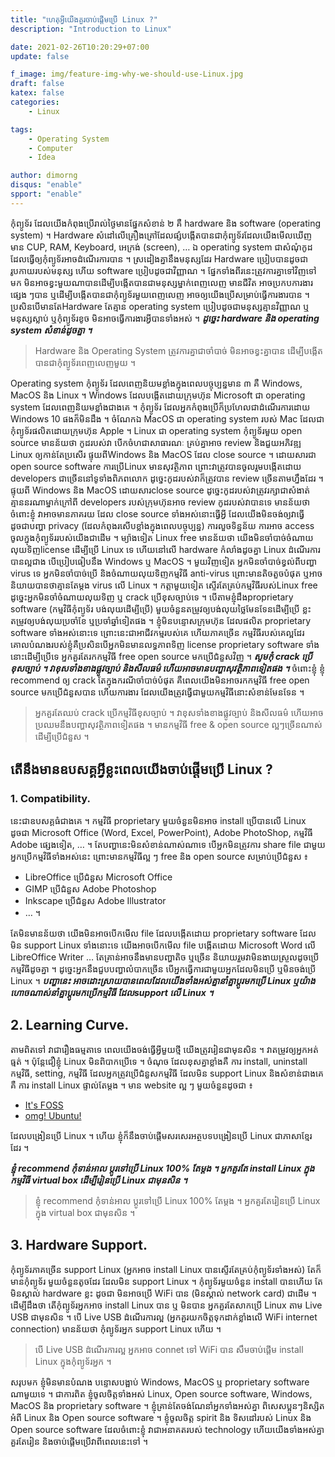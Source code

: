 ```yaml
---
title: "ហេតុអ្វី​យើង​គួរ​ចាប់​ផ្តើម​ប្រើ​ Linux ?"
description: "Introduction to Linux"

date: 2021-02-26T10:20:29+07:00
update: false

f_image: img/feature-img-why-we-should-use-Linux.jpg
draft: false
katex: false
categories: 
    - Linux

tags:
    - Operating System
    - Computer
    - Idea

author: dimorng
disqus: "enable"
spport: "enable"
---
```


កុំព្យូទ័រ​ ដែល​យើង​កំពុង​ប្រើ​រាល់​ថ្ងៃ​មាន​ផ្នែក​សំខាន់​ ២ គឺ hardware និង​ software (operating system) ។ Hardware សំដៅ​លើ​គ្រឿងគ្រៅ​ដែល​ផ្សំ​បង្កើត​បាន​ជា​កុំព្យូទ័រ​ ដែល​យើង​មើល​ឃើញ​ មាន​ CUP, RAM, Keyboard, អេក្រង់ (screen), … ឯ​ operating system ជា​សំណុំ​កូដ​ ដែល​ធ្វើ​ឲ្យ​កុំព្យូទ័រ​អាច​ដំណើរ​ការ​បាន ។ ស្រដៀង​គ្នា​នឹង​មនុស្ស​ដែរ Hardware ប្រៀប​បាន​ដូចជា​រូបកាយ​របស់​មនុស្ស ហើយ​ software ប្រៀប​ដូច​ជា​វិញ្ញាណ ។ ផ្នែក​ទាំង​ពីរ​នេះ​ត្រូវ​ការ​គ្នា​ទៅ​វិញ​ទៅ​មក​ មិន​អាច​ខ្វះ​មួយ​ណា​បាន​ ដើម្បី​បង្កើត​បាន​ជា​មនុស្ស​ម្នាក់​ពេញ​លេញ​ មាន​ជីវិត អាច​ប្រកប​ការងារ​ផ្សេង ៗ​បាន ឬ​ដើម្បី​បង្កើត​បាន​ជា​កុំព្យូទ័រ​មួយ​ពេញ​លេញ អាច​ឲ្យ​យើង​ប្រើ​សម្រាប់​ធ្វើការងារ​បាន ។ ប្រសិន​បើ​មាន​តែ​ Hardware តែ​គ្មាន​ operating system ប្រៀប​ដូចជា​មនុស្ស​គ្មាន​វិញ្ញាណ​ ឬ​មនុស្ស​ស្លាប់ ឬ​កុំព្យូទ័រ​ខូច មិន​អាច​ធ្វើ​ការងារ​អ្វី​បាន​ទាំងអស់ ។ **_ដូច្នេះ hardware និង operating system សំខាន់​ដូច​គ្នា ។_**

<aside>
  <blockquote>
    <p>Hardware និង​ Operating System ត្រូវការ​គ្នា​ជា​ចាំបាច់​ មិន​អាច​ខ្វះ​គ្នា​បាន ដើម្បី​បង្កើត​បាន​ជា​កុំព្យូទ័រ​ពេញលេញ​មួយ ។</p>
  </blockquote>
</aside>

Operating system កុំព្យូទ័រ​ ដែល​ពេញ​និយម​ខ្លាំង​ក្នុង​ពេល​បច្ចុប្បន្ន​មាន​ ៣ គឺ Windows, MacOS និង​ Linux ។ Windows ដែល​បង្កើត​ដោយ​ក្រុមហ៊ុន​ Microsoft ជា operating system ដែល​ពេញ​និយម​ខ្លាំង​ជាង​គេ ។ កុំព្យូទ័រ ដែល​អ្នក​កំពុង​ប្រើ​ក៏​ប្រហែល​ជា​ដំណើរការ​ដោយ Windows 10 ផង​ក៏​មិន​ដឹង ។ ចំណែក​ឯ​ MacOS ជា​ operating system របស់ Mac ដែល​ជា​កុំព្យូទ័រ​ផលិត​ដោយ​ក្រុមហ៊ុន Apple ។ Linux ជា​ operating system កុំព្យូទ័រ​មួយ​ open source មាន​ន័យ​ថា​ កូដ​របស់​វា បើក​ចំហ​ជា​សាធារណៈ គ្រប់​គ្នា​អាច​ review និង​ជួយ​អភិវឌ្ឍ​ Linux ឲ្យ​កាន់​តែ​ប្រសើរ ផ្ទុយ​ពី​ Windows និង​ MacOS ដែល​ close source ។ ដោយ​សារ​ជា open source software ការ​ប្រើ​ Linux មាន​សុវត្ថិភាព​ ព្រោះ​វា​ត្រូវ​បាន​ចូល​រួម​បង្កើត​ដោយ developers ជា​ច្រើន​នៅ​ទូទាំង​ពិភពលោក ដូច្នេះ​កូដ​របស់​វា​ក៏​ត្រូវ​បាន​ review ច្រើន​តាម​ហ្នឹង​ដែរ ។ ផ្ទុយ​ពី​ Windows និង​ MacOS ដោយ​សារ​ close source ដូច្នេះ​កូដ​របស់​វា​ត្រូវ​រក្សា​ជា​សំងាត់​ គ្មាន​នរណា​ម្នាក់​ក្រៅ​ពី developers របស់​ក្រុមហ៊ុន​អាច review កូដ​របស់​វា​បាន​ទេ មាន​ន័យ​ថា ចំពោះ​ខ្ញុំ វា​អាច​មាន​ភាគ​រយ​ ដែល​ close source ទាំង​អស់​នោះ​ធ្វើ​អ្វី​ ដែល​យើង​មិន​ចង់​ឲ្យ​វា​ធ្វើ ដូចជា​បញ្ហា privacy (ដែល​កំពុង​រសើប​ខ្លាំង​ក្នុង​ពេល​បច្ចុប្បន្ន) ការ​លួច​ទិន្នន័យ ការ​អាច​ access ចូល​ក្នុង​កុំព្យូទ័រ​របស់​យើង​ជាដើម ។ ម្យ៉ាងទៀត​ Linux free មាន​ន័យ​ថា​ យើង​មិន​ចាំ​បាច់​ចំណាយ​លុយ​ទិញ​ license ដើម្បី​ប្រើ​ Linux ទេ ហើយ​នៅ​លើ​ hardware កំលាំង​ដូច​គ្នា Linux ដំណើរការ​បាន​ល្អ​ជាង បើ​ប្រៀបធៀប​នឹង Windows ឬ​ MacOS ។ មួយ​វិញ​ទៀត​ អ្នក​មិន​ចាំបាច់​ខ្វល់​ពី​បញ្ហា​ virus ទេ អ្នក​មិន​ចាំ​បាច់​ប្រើ​ និង​ចំណាយ​លុយ​ទិញ​កម្មវិធី​ anti-virus ព្រោះ​មាន​តិច​តួច​បំផុត ឬ​អាច​និយាយ​បាន​ថា​គ្មាន​តែ​ម្ដង​ virus លើ​ Linux ។ កត្តា​មួយ​ទៀត ស្ទើរ​តែ​គ្រប់​កម្មវិធី​របស់​ Linux free ដូច្នេះ​អ្នក​មិន​ចាំ​ចំណាយ​លុយ​ទិញ ឬ​ crack ប្រើ​ខុស​ច្បាប់​ទេ ។ បើ​តាម​ខ្ញុំ​ដឹង​ proprietary software (កម្មវិធី​កុំព្យូទ័រ​ បង់​លុយ​ដើម្បី​ប្រើ) មួយ​ចំនួន​តម្រូវ​ឲ្យ​បង់លុយ​ថ្លៃ​មែន​ទែន​ដើម្បី​ប្រើ ខ្លះ​តម្រូវ​ឲ្យ​បង់​លុយ​ប្រចាំ​ខែ ឬ​ប្រចាំ​ឆ្នាំ​ទៀត​ផង ។ ខ្ញុំ​មិន​បន្ទោស​ក្រុមហ៊ុន​ ដែល​ផលិត​ proprietary software ទាំងអស់​នោះ​ទេ ព្រោះ​នេះ​ជា​អាជីវកម្ម​របស់​គេ ហើយ​ភាគ​ច្រើន​ កម្មវិធី​របស់​គេ​ល្អ​ដែរ គោល​បំណង​របស់​ខ្ញុំ​គឺ​ ប្រសិន​បើ​អ្នក​មិន​មាន​លទ្ធភាព​ទិញ​ license proprietary software ទាំង​នោះ​ដើម្បី​ប្រើ​ទេ អ្នក​គួរ​តែ​រក​កម្មវិធី​ free open source មក​ប្រើ​ជំនួស​វិញ ។ **_សូម​កុំ​ crack ប្រើ​ខុស​ច្បាប់ ។ វា​ខុស​ទាំង​ខាង​ផ្លូវ​ច្បាប់​ និង​សីលធម៌ ហើយ​អាច​មាន​បញ្ហា​សុវត្ថិភាព​ទៀត​ផង ។_** ចំពោះ​ខ្ញុំ​ ខ្ញុំ​ recommend ឲ្យ crack តែ​ក្នុង​ករណី​ចាំបាច់​បំផុត គឺ​ពេល​យើង​មិន​អាច​រក​កម្មវិធី​ free open source មក​ប្រើ​ជំនួស​បាន ហើយ​ការងារ​ ដែល​យើង​ត្រូវ​ធ្វើ​ជាមួយ​កម្មវិធី​នោះ​សំខាន់​មែន​ទែន ។

<aside>
  <blockquote>
    <p>អ្នក​គួរ​តែឈប់​ crack ប្រើ​កម្មវិធី​ខុសច្បាប់ ។ វា​ខុស​ទាំង​ខាង​ផ្លូវ​ច្បាប់​ និង​សីលធម៌ ហើយ​អាច​ប្រឈម​នឹង​បញ្ហា​សុវត្ថិភាព​ទៀត​ផង ។ មាន​កម្មវិធី​ free & open source ល្អ​ៗ​ច្រើន​ណាស់​ដើម្បី​ប្រើ​ជំនួស ។</p>
  </blockquote>
</aside>

## តើ​នឹង​មាន​ឧបសគ្គ​អ្វី​ខ្លះ​ ពេល​យើង​ចាប់​ផ្តើម​ប្រើ Linux ?

### 1. Compatibility. 
នេះ​ជា​ឧបសគ្គ​ធំ​ជាង​គេ ។ កម្មវិធី​ proprietary មួយ​ចំនួន​មិន​អាច​ install ប្រើ​បាន​លើ Linux ដូចជា​ Microsoft Office (Word, Excel, PowerPoint), Adobe PhotoShop, កម្មវិធី​ Adobe ផ្សេង​ទៀត, … ។ តែ​បញ្ហា​នេះ​មិន​សំខាន់​ណាស់​ណា​ទេ បើ​អ្នក​មិន​ត្រូវការ​ share file ជា​មួយ​អ្នក​ប្រើ​កម្មវិធី​ទាំងអស់​នេះ ព្រោះ​មាន​កម្មវិធី​ល្អ ៗ free និង open source សម្រាប់​ប្រើ​ជំនួស ៖
- LibreOffice ប្រើ​ជំនួស​ Microsoft Office
- GIMP ប្រើ​ជំនួស​ Adobe Photoshop
- Inkscape ប្រើ​ជំនួស​ Adobe Illustrator
- … ។

តែ​មិន​មាន​ន័យ​ថា យើង​មិន​អាច​បើក​មើល​ file ដែល​បង្កើត​ដោយ​ proprietary software ដែល​មិន​ support Linux ទាំង​នោះ​ទេ យើង​អាច​បើក​មើល​ file បង្កើត​ដោយ​ Microsoft Word លើ​ LibreOffice Writer … តែ​គ្រាន់​អាច​នឹង​មាន​បញ្ហា​តិច​ ឬ​ច្រើន និយាយ​រួម​ វា​មិន​ងាយ​ស្រួល​ដូច​ប្រើ​កម្មវិធី​ដូចគ្នា ។ ដូច្នេះ​អ្នក​នឹង​ជួប​បញ្ហា​លំបាក​ច្រើន​ បើ​អ្នក​ធ្វើការ​ជាមួយ​អ្នក​ ដែល​មិន​ប្រើ​ ឬ​មិន​ចង់​ប្រើ​ Linux ។ **_បញ្ហា​នេះ​ អាច​ដោះស្រាយ​បាន​ ពេល​ដែល​យើង​ទាំងអស់​គ្នា​នាំ​គ្នា​ប្តូរ​មក​ប្រើ​ Linux ឬ​យ៉ាង​ហោច​ណាស់​នាំគ្នា​ប្តូរ​មក​ប្រើ​កម្មវិធី​ ដែល​ support លើ​ Linux ។_**

## 2. Learning Curve.
តាម​ពិត​ទៅ​ វា​ជា​រឿង​ធម្មតា​ទេ ពេល​យើង​ចង់​ធ្វើ​អ្វី​មួយ​ថ្មី​ យើង​ត្រូវ​រៀន​ជាមុន​សិន ។ វា​តម្រូវ​ឲ្យ​ អ្នក​អត់ធ្មត់ ។ ប៉ុន្តែ​ជឿ​ខ្ញុំ​ Linux មិន​ពិបាក​ប្រើ​ទេ ។ ចំណុច​ ដែល​ខុស​គ្នា​ខ្លាំង​គឺ ការ​ install, uninstall កម្មវិធី, setting, កម្មវិធី​ ដែល​អ្នក​ត្រូវ​ប្រើ​ជំនួស​កម្មវិធី​ ដែល​មិន​ support Linux និង​សំខាន់​ជាង​គេ​គឺ ការ​ install Linux ផ្ទាល់​តែ​ម្តង ។ មាន​ website ល្អ ៗ មួយ​ចំនួន​ ដូចជា ៖
- <a href="https://itsfoss.com/" target="_blank">It's FOSS</a>
- <a href="https://www.omgubuntu.co.uk/" target="_blank">omg! Ubuntu!</a>

ដែល​បង្រៀន​ប្រើ Linux ។ ហើយ​ ខ្ញុំ​ក៏​នឹង​ចាប់​ផ្តើម​សរសេរ​អត្ថបទ​បង្រៀន​ប្រើ​ Linux ជា​ភាសាខ្មែរ​ដែរ ។

**_ខ្ញុំ​ recommend កុំ​ទាន់​អាល​ ប្តូរ​ទៅ​ប្រើ​ Linux 100% តែ​ម្តង ។ អ្នក​គួរ​តែ install Linux ក្នុង​កម្មវិធី​ virtual box ដើម្បី​រៀន​ប្រើ​ Linux ជាមុន​សិន ។_**

<aside>
  <blockquote>
    <p>ខ្ញុំ​ recommend កុំ​ទាន់​អាល​ ប្តូរ​ទៅ​ប្រើ​ Linux 100% តែ​ម្តង ។ អ្នក​​គួរ​តែរៀន​ប្រើ​ Linux ក្នុង​ virtual box ជាមុន​សិន ។</p>
  </blockquote>
</aside>

## 3. Hardware Support.
កុំព្យូទ័រ​ភាគ​ច្រើន support Linux (អ្នក​អាច​ install Linux បាន​ស្ទើរ​តែ​គ្រប់​កុំព្យូទ័រ​ទាំង​អស់) តែ​ក៏​មាន​កុំព្យូទ័រ​ មួយ​ចំនួន​តូច​ដែរ ដែល​មិន​ support Linux ។ កុំព្យូទ័រ​មួយ​ចំនួន​ install បាន​ហើយ​ តែ​មិន​ស្គាល់​ hardware ខ្លះ ដូចជា​ មិន​អាច​ប្រើ​ WiFi បាន (មិន​ស្គាល់​ network card) ជាដើម ។
ដើម្បី​ដឹង​ថា តើ​កុំព្យូទ័រ​អ្នក​អាច​ install Linux បាន​ ឬ មិន​បាន អ្នក​គួរ​តែ​សាក​ប្រើ​ Linux តាម​ Live USB ជា​មុន​សិន ។ បើ Live USB ដំណើរការ​ល្អ (អ្នក​គួរ​យក​ចិត្ត​ទុក​ដាក់​ខ្លាំង​លើ​ WiFi internet connection) មាន​ន័យ​ថា កុំព្យូទ័រ​អ្នក support Linux ហើយ ។

<aside>
  <blockquote>
    <p>បើ Live USB ដំណើរការ​ល្អ អ្នក​អាច​ connet ទៅ​ WiFi បាន សឹម​ចាប់​ផ្តើម​ install Linux ក្នុង​កុំព្យូទ័រ​អ្នក ។</p>
  </blockquote>
</aside>

សរុប​មក​ ខ្ញុំ​មិន​មាន​បំណង​ បន្ទោស​បង្អាប់​ Windows, MacOS ឬ proprietary software ណាមួយ​ទេ ។ ជា​ការ​ពិត​ ខ្ញុំ​​ចូល​ចិត្ត​ទាំងអស់ Linux, Open source software, Windows, MacOS និង​ proprietary software ។ ខ្ញុំ​គ្រាន់​តែ​ចង់​ណែនាំ​អ្នក​ទាំងអស់​គ្នា​ ពិសេស​ប្អូន​ៗ​និស្សិត អំពី Linux និង​ Open source software ។ ខ្ញុំ​ចូលចិត្ត spirit និង​ ទិសដៅ​របស់​ Linux និង​ Open source software ដែល​ចំពោះ​ខ្ញុំ​ វា​ជា​អនាគត​របស់​ technology ហើយ​យើង​ទាំងអស់​គ្នា​គួរ​តែ​រៀន និង​ចាប់​ផ្តើម​ប្រើ​វា​ពី​ពេល​នេះ​ទៅ ។